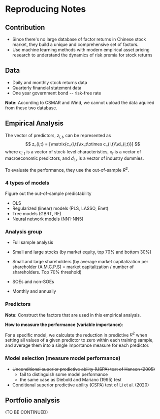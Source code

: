 # Reproducing Notes



## Contribution

- Since there's no large database of factor returns in Chinese stock market, they build a unique and comprehensive set of factors.
- Use machine learning methods with modern empirical asset pricing research to understand the dynamics of risk premia for stock returns



## Data

- Daily and monthly stock returns data
- Quarterly financial statement data
- One year government bond -- risk-free rate

**Note:** According to CSMAR and Wind, we cannot upload the data aquired from these two database.

## Empirical Analysis

The vector of predictors, $z_{i,t}$, can be represented as
$$
z_{i,t} = [\matrix{c_{i,t}\\x_t\otimes c_{i,t}\\d_{i,t}}]
$$
where $c_{i,t}$ is a vector of stock-level characteristics, $x_t$ is a vector of macroeconomic predictors, and $d_{i,t}$ is a vector of industry dummies.



To evaluate the performance, they use the out-of-sample $R^2$.

### 4 types of models 

Figure out the out-of-sample predictability

- OLS
- Regularized (linear) models (PLS, LASSO, Enet)
- Tree models (GBRT, RF)
- Neural network models (NN1-NN5)



### Analysis group

- Full sample analysis
- Small and large stocks (by market equity, top 70% and bottom 30%)
- Small and large shareholders (by average market capitalization per shareholder (A.M.C.P.S) = market capitalization / number of shareholders. Top 70% threshold)
- SOEs and non-SOEs



- Monthly and annually



### Predictors

**Note:** Construct the factors that are used in this empirical analysis.

**How to measure the performance (variable importance)**:

For a specific model, we calculate the reduction in predictive $R^2$ when setting all values of a given predictor to zero within each training sample, and average them into a single importance measure for each predictor.



### Model selection (measure model performance)

- ~~Unconditional superior predictive ability (USPA) test of Hansen (2005)~~
  - fail to distinguish some model performance
  - the same case as Diebold and Mariano (1995) test
- Conditional superior predictive ability (CSPA) test of Li et al. (2020)



## Portfolio analysis

(TO BE CONTINUED)